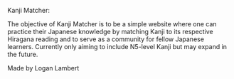 Kanji Matcher:

The objective of Kanji Matcher is to be a simple website where one can practice their Japanese
knowledge by matching Kanji to its respective Hiragana reading and to serve as a community for
fellow Japanese learners. Currently only aiming to include N5-level Kanji but may expand in the
future.

Made by Logan Lambert
